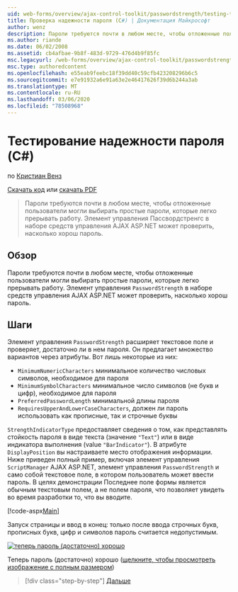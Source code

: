 ```yaml
---
uid: web-forms/overview/ajax-control-toolkit/passwordstrength/testing-the-strength-of-a-password-cs
title: Проверка надежности пароля (C#) | Документация Майкрософт
author: wenz
description: Пароли требуются почти в любом месте, чтобы отложенные пользователи могли выбирать простые пароли, которые легко прерывать работу. Элемент управления Пассвордстренгс в ASP. N...
ms.author: riande
ms.date: 06/02/2008
ms.assetid: cb4afbae-9b8f-483d-9729-476d4b9f85fc
msc.legacyurl: /web-forms/overview/ajax-control-toolkit/passwordstrength/testing-the-strength-of-a-password-cs
msc.type: authoredcontent
ms.openlocfilehash: e55eab9feebc18f39dd40c59cfb423208296b6c5
ms.sourcegitcommit: e7e91932a6e91a63e2e46417626f39d6b244a3ab
ms.translationtype: MT
ms.contentlocale: ru-RU
ms.lasthandoff: 03/06/2020
ms.locfileid: "78508968"
---
```

# <a name="testing-the-strength-of-a-password-c"></a>Тестирование надежности пароля (C#)

по [Кристиан Венз](https://github.com/wenz)

[Скачать код](https://download.microsoft.com/download/9/3/f/93f8daea-bebd-4821-833b-95205389c7d0/PasswordStrength0.cs.zip) или [скачать PDF](https://download.microsoft.com/download/2/d/c/2dc10e34-6983-41d4-9c08-f78f5387d32b/passwordstrength0CS.pdf)

> Пароли требуются почти в любом месте, чтобы отложенные пользователи могли выбирать простые пароли, которые легко прерывать работу. Элемент управления Пассвордстренгс в наборе средств управления AJAX ASP.NET может проверить, насколько хорош пароль.

## <a name="overview"></a>Обзор

Пароли требуются почти в любом месте, чтобы отложенные пользователи могли выбирать простые пароли, которые легко прерывать работу. Элемент управления `PasswordStrength` в наборе средств управления AJAX ASP.NET может проверить, насколько хорош пароль.

## <a name="steps"></a>Шаги

Элемент управления `PasswordStrength` расширяет текстовое поле и проверяет, достаточно ли в нем пароля. Он предлагает множество вариантов через атрибуты. Вот лишь некоторые из них:

- `MinimumNumericCharacters` минимальное количество числовых символов, необходимое для пароля
- `MinimumSymbolCharacters` минимальное число символов (не букв и цифр), необходимое для пароля
- `PreferredPasswordLength` минимальной длины пароля
- `RequiresUpperAndLowerCaseCharacters`, должен ли пароль использовать как прописные, так и строчные буквы

`StrengthIndicatorType` предоставляет сведения о том, как представлять стойкость пароля в виде текста (значение `"Text"`) или в виде индикатора выполнения (value `"BarIndicator"`). В атрибуте `DisplayPosition` вы настраиваете место отображения информации. Ниже приведен полный пример, включая элемент управления `ScriptManager` AJAX ASP.NET, элемент управления `PasswordStrength` и само собой текстовое поле, в котором пользователь может ввести пароль. В целях демонстрации Последнее поле формы является обычным текстовым полем, а не полем пароля, что позволяет увидеть во время разработки то, что вы вводите.

[!code-aspx[Main](testing-the-strength-of-a-password-cs/samples/sample1.aspx)]

Запуск страницы и ввод в конец: только после ввода строчных букв, прописных букв, цифр и символов пароль считается недопустимым.

[![теперь пароль (достаточно) хорошо](testing-the-strength-of-a-password-cs/_static/image2.png)](testing-the-strength-of-a-password-cs/_static/image1.png)

Теперь пароль (достаточно) хорошо ([щелкните, чтобы просмотреть изображение с полным размером](testing-the-strength-of-a-password-cs/_static/image3.png))

> [!div class="step-by-step"]
> [Дальше](testing-the-strength-of-a-password-vb.md)
